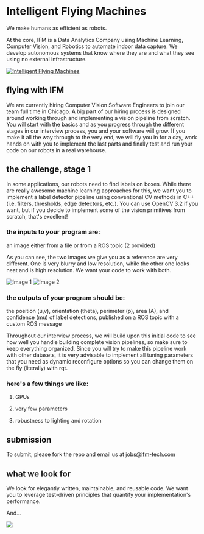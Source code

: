 # Intelligent Flying Machines 
We make humans as efficient as robots.

At the core, IFM is a Data Analytics Company using Machine Learning,
Computer Vision, and Robotics to automate indoor data capture. We develop
autonomous systems that know where they are and what they see using no
external infrastructure.

[![Intelligent Flying Machines](https://img.youtube.com/vi/AMDiR61f86Y/0.jpg)](https://www.youtube.com/watch?v=AMDiR61f86Y)

## flying with IFM
We are currently hiring Computer Vision Software Engineers to join our team full time in Chicago. A big part of our hiring process is designed around working through and implementing a vision pipeline from scratch. You will start with the basics and as you progress through the different stages in our interview process, you and your software will grow. If you make it all the way through to the very end, we will fly you in for a day, work hands on with you to implement the last parts and finally test and run your code on our robots in a real warehouse. 

## the challenge, stage 1
In some applications, our robots need to find labels on boxes. While there are really awesome machine learning approaches for this, we want you to implement a label detector pipeline using conventional CV methods in C++ (i.e. filters, thresholds, edge detectors, etc.). You can use OpenCV 3.2 if you want, but if you decide to implement some of the vision primitives from scratch, that's excellent! 

### the inputs to your program are: 
an image either from a file or from a ROS topic (2 provided)

As you can see, the two images we give you as a reference are very different. One is very blurry and low resolution, while the other one looks neat and is high resolution. We want your code to work with both. 

![Image 1](https://github.com/ifm-tech/cv_coding_challenge/raw/master/data/216.jpg)
![Image 2](https://github.com/ifm-tech/cv_coding_challenge/raw/master/data/506.jpg)

### the outputs of your program should be: 
the position (u,v), orientation (theta), perimeter (p), area (A), and confidence (mu) of label detections, published on a ROS topic with a custom ROS message

Throughout our interview process, we will build upon this initial code to see how well you handle building complete vision pipelines, so make sure to keep everything organized. Since you will try to make this pipeline work with other datasets, it is very advisable to implement all tuning parameters that you need as dynamic reconfigure options so you can change them on the fly (literally) with rqt. 

### here's a few things we like: 
1) GPUs 

2) very few parameters

3) robustness to lighting and rotation

## submission
To submit, please fork the repo and email us at jobs@ifm-tech.com

## what we look for
We look for elegantly written, maintainable, and reusable code. We want you to leverage test-driven principles that quantify your implementation's performance. 

And... 

<img src="https://img.devrant.io/devrant/rant/r_109448_5NyDp.jpg" >  
